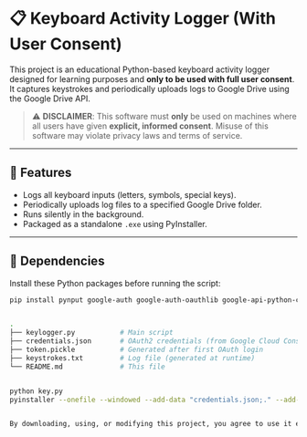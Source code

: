 
# 📋 Keyboard Activity Logger (With User Consent)

This project is an educational Python-based keyboard activity logger designed for learning purposes and **only to be used with full user consent**. It captures keystrokes and periodically uploads logs to Google Drive using the Google Drive API.

> ⚠️ **DISCLAIMER**: This software must **only** be used on machines where all users have given **explicit, informed consent**. Misuse of this software may violate privacy laws and terms of service.

---

## 🚀 Features

- Logs all keyboard inputs (letters, symbols, special keys).
- Periodically uploads log files to a specified Google Drive folder.
- Runs silently in the background.
- Packaged as a standalone `.exe` using PyInstaller.

---

## 🧩 Dependencies

Install these Python packages before running the script:

```bash
pip install pynput google-auth google-auth-oauthlib google-api-python-client


.
├── keylogger.py           # Main script
├── credentials.json       # OAuth2 credentials (from Google Cloud Console)
├── token.pickle           # Generated after first OAuth login
├── keystrokes.txt         # Log file (generated at runtime)
└── README.md              # This file


python key.py
pyinstaller --onefile --windowed --add-data "credentials.json;." --add-data "token.pickle;." key.py


By downloading, using, or modifying this project, you agree to use it ethically, legally, and responsibly. If you do not agree with these terms, do not use the software.
